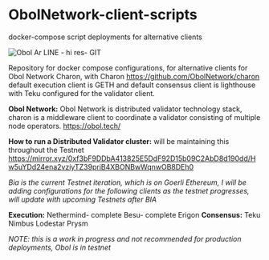 # ObolNetwork-client-scripts
docker-compose script deployments for alternative clients

![Obol Ar LINE - hi res- GIT](https://user-images.githubusercontent.com/67609618/218346108-006aebc0-c0b0-4eac-8c8c-6f84f6cd7d74.jpg)

Repository for docker compose configurations, for alternative clients for Obol Network Charon, with Charon https://github.com/ObolNetwork/charon 
default execution client is GETH and default consensus client is lighthouse with Teku configured for the validator client. 

**Obol Network:** Obol Network is distributed validator technology stack, charon is a middleware client to coordinate a validator consisting of multiple node operators.  https://obol.tech/ 

**How to run a Distributed Validator cluster:** will be maintaining this throughout the Testnet https://mirror.xyz/0xf3bF9DDbA413825E5DdF92D15b09C2AbD8d190dd/Hw5uYDd24ena2vziyTZ39priB4XBONBwWqnwOB8DEh0

*Bia is the current Testnet iteration, which is on Goerli Ethereum, I will be adding configurations for the following clients as the testnet progresses, will update with upcoming Testnets after BIA*

**Execution:**
Nethermind- complete
Besu- complete
Erigon
**Consensus:**
Teku
Nimbus
Lodestar
Prysm

*NOTE: this is a work in progress and not recommended for production deployments, Obol is in testnet* 

